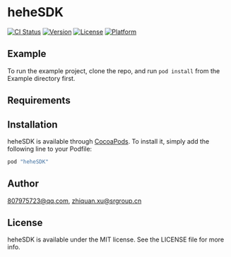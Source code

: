 # heheSDK

[![CI Status](http://img.shields.io/travis/807975723@qq.com/heheSDK.svg?style=flat)](https://travis-ci.org/807975723@qq.com/heheSDK)
[![Version](https://img.shields.io/cocoapods/v/heheSDK.svg?style=flat)](http://cocoapods.org/pods/heheSDK)
[![License](https://img.shields.io/cocoapods/l/heheSDK.svg?style=flat)](http://cocoapods.org/pods/heheSDK)
[![Platform](https://img.shields.io/cocoapods/p/heheSDK.svg?style=flat)](http://cocoapods.org/pods/heheSDK)

## Example

To run the example project, clone the repo, and run `pod install` from the Example directory first.

## Requirements

## Installation

heheSDK is available through [CocoaPods](http://cocoapods.org). To install
it, simply add the following line to your Podfile:

```ruby
pod "heheSDK"
```

## Author

807975723@qq.com, zhiquan.xu@srgroup.cn

## License

heheSDK is available under the MIT license. See the LICENSE file for more info.

